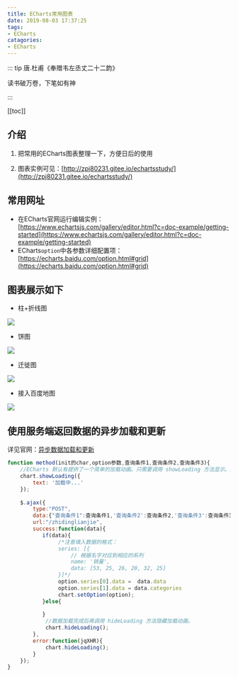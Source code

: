 ```yaml
---
title: ECharts常用图表
date: 2019-08-03 17:37:25
tags:
- ECharts
catagories:
- ECharts
---
```


::: tip 唐.杜甫《奉赠韦左丞丈二十二韵》

读书破万卷，下笔如有神

 :::

[[toc]]

## 介绍

1. 把常用的ECharts图表整理一下，方便日后的使用

2. 图表实例可见：[http://zpj80231.gitee.io/echartsstudy/](http://zpj80231.gitee.io/echartsstudy/)


## 常用网址

- 在ECharts官网运行编辑实例：[https://www.echartsjs.com/gallery/editor.html?c=doc-example/getting-started](https://www.echartsjs.com/gallery/editor.html?c=doc-example/getting-started)
- ECharts`option`中各参数详细配置项：[https://echarts.baidu.com/option.html#grid](https://echarts.baidu.com/option.html#grid)

## 图表展示如下

- 柱+折线图

![](/img/EChartsStudy/柱+折线图.png)

- 饼图

![](/img/EChartsStudy/饼图.png)

- 迁徙图

![](/img/EChartsStudy/迁徙图.png)

- 接入百度地图

![](/img/EChartsStudy/接入百度地图.png)

## 使用服务端返回数据的异步加载和更新

详见官网：[异步数据加载和更新](https://echarts.baidu.com/tutorial.html#异步数据加载和更新)

```javascript
function method(init的char,option参数,查询条件1,查询条件2,查询条件3){
	//ECharts 默认有提供了一个简单的加载动画。只需要调用 showLoading 方法显示。数据加载完成后再调用 hideLoading 方法隐藏加载动画。
    chart.showLoading({
		text: '加载中...'
	});
    
	$.ajax({
		type:"POST",
		data:{"查询条件1":查询条件1,'查询条件2':查询条件2,'查询条件3':查询条件3},
        url:"/zhidinglianjie",
        success:function(data){
           if(data){
               	/*注意填入数据的格式：
               	series: [{
                    // 根据名字对应到相应的系列
                    name: '销量',
                    data: [53, 25, 26, 20, 32, 25]
        		}]*/
				option.series[0].data =  data.data
				option.series[1].data = data.categories
				chart.setOption(option);
           }else{
                
           }
            //数据加载完成后再调用 hideLoading 方法隐藏加载动画。
			chart.hideLoading();
        },
        error:function(jqXHR){
			chart.hideLoading();
        }
	});
}
```

